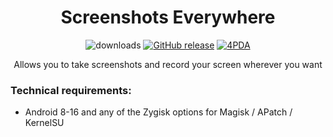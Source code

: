 <div align="center">
<h1>Screenshots Everywhere</h1>

![downloads](https://img.shields.io/github/downloads/vova7878-modules/ScreenshotsEverywhere/total)
[![GitHub release](https://img.shields.io/github/v/release/vova7878-modules/ScreenshotsEverywhere)](https://github.com/vova7878-modules/ScreenshotsEverywhere/releases)
[![4PDA](https://img.shields.io/badge/4PDA-Topic-blue)](https://4pda.to/forum/index.php?showtopic=915158&view=findpost&p=133308831)

<p>Allows you to take screenshots and record your screen wherever you want</p>
</div>

### Technical requirements:

- Android 8-16 and any of the Zygisk options for Magisk / APatch / KernelSU
